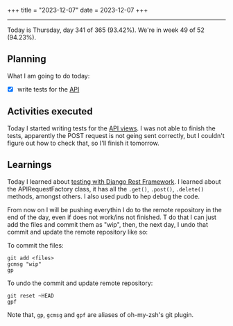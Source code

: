 +++
title = "2023-12-07"
date = 2023-12-07
+++

---

Today is Thursday, day 341 of 365 (93.42%). We're in week 49 of 52 (94.23%).

## Planning

What I am going to do today:

- [x] write tests for the [API](https://github.com/OmnicodeSolutions/luisa_drf_tutorial)

## Activities executed

Today I started writing tests for the [API views](https://github.com/OmnicodeSolutions/luisa_drf_tutorial/blob/main/tutorial/snippets/views.py). I was not able to finish the tests, apparently the POST request is not geing sent correctly, but I couldn't figure out how to check that, so I'll finish it tomorrow.

## Learnings

Today I learned about [testing with Django Rest Framework](https://www.django-rest-framework.org/api-guide/testing/). I learned about the APIRequestFactory class, it has all the `.get()`, `.post()`, `.delete()` methods, amongst others. I also used pudb to hep debug the code.

From now on I will be pushing everythin I do to the remote repository in the end of the day, even if does not work/ins not finished. T do that I can just add the files and commit them as "wip", then, the next day, I undo that commit and update the remote repository like so:

To commit the files:
```shell
git add <files>
gcmsg "wip"
gp
```

To undo the commit and update remote repository:
```shell
git reset ~HEAD
gpf
```

Note that, `gp`, `gcmsg` and `gpf` are aliases of oh-my-zsh's git plugin.
